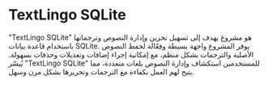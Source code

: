 # TextLingo SQLite
 "TextLingo SQLite" هو مشروع يهدف إلى تسهيل تخزين وإدارة النصوص وترجماتها باستخدام قاعدة بيانات SQLite. يوفر المشروع واجهة بسيطة وفعّالة لحفظ النصوص الأصلية والترجمات بشكل منظم، مع إمكانية إجراء إضافات وتعديلات وحذفات بسهولة. يُيسّر "TextLingo SQLite" للمستخدمين استكشاف وإدارة النصوص بلغات متعددة، مما يتيح لهم العمل بكفاءة مع الترجمات وتحريرها بشكل مرن وسهل.
